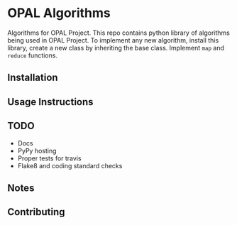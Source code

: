 # OPAL Algorithms

Algorithms for OPAL Project. This repo contains python library of algorithms being used in OPAL Project. To implement any new algorithm, install this library, create a new class by inheriting the base class. Implement `map`
and `reduce` functions.

## Installation

## Usage Instructions

## TODO

- Docs
- PyPy hosting
- Proper tests for travis
- Flake8 and coding standard checks

## Notes

## Contributing